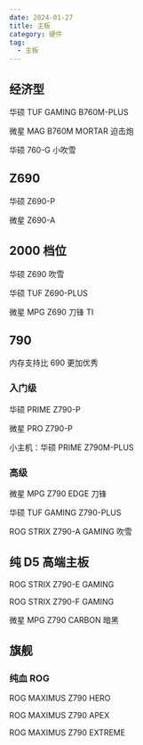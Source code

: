 ```yaml
---
date: 2024-01-27
title: 主板
category: 硬件
tag:
  - 主板
---
```


## 经济型

华硕 TUF GAMING B760M-PLUS

微星 MAG B760M MORTAR 迫击炮

华硕 760-G 小吹雪

## Z690

华硕 Z690-P

微星 Z690-A

## 2000 档位

华硕 Z690 吹雪

华硕 TUF Z690-PLUS

微星 MPG Z690 刀锋 TI

## 790

内存支持比 690 更加优秀

### 入门级

华硕 PRIME Z790-P

微星 PRO Z790-P

小主机：华硕 PRIME Z790M-PLUS

### 高级

微星 MPG Z790 EDGE 刀锋

华硕 TUF GAMING Z790-PLUS

ROG STRIX Z790-A GAMING 吹雪

## 纯 D5 高端主板

ROG STRIX Z790-E GAMING

ROG STRIX Z790-F GAMING

微星 MPG Z790 CARBON 暗黑

## 旗舰

### 纯血 ROG

ROG MAXIMUS Z790 HERO

ROG MAXIMUS Z790 APEX

ROG MAXIMUS Z790 EXTREME

